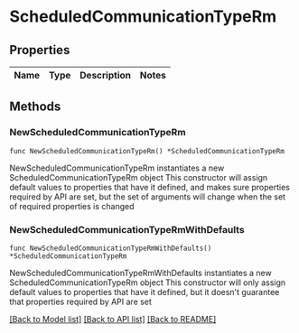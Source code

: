 # ScheduledCommunicationTypeRm

## Properties

Name | Type | Description | Notes
------------ | ------------- | ------------- | -------------

## Methods

### NewScheduledCommunicationTypeRm

`func NewScheduledCommunicationTypeRm() *ScheduledCommunicationTypeRm`

NewScheduledCommunicationTypeRm instantiates a new ScheduledCommunicationTypeRm object
This constructor will assign default values to properties that have it defined,
and makes sure properties required by API are set, but the set of arguments
will change when the set of required properties is changed

### NewScheduledCommunicationTypeRmWithDefaults

`func NewScheduledCommunicationTypeRmWithDefaults() *ScheduledCommunicationTypeRm`

NewScheduledCommunicationTypeRmWithDefaults instantiates a new ScheduledCommunicationTypeRm object
This constructor will only assign default values to properties that have it defined,
but it doesn't guarantee that properties required by API are set


[[Back to Model list]](../README.md#documentation-for-models) [[Back to API list]](../README.md#documentation-for-api-endpoints) [[Back to README]](../README.md)


